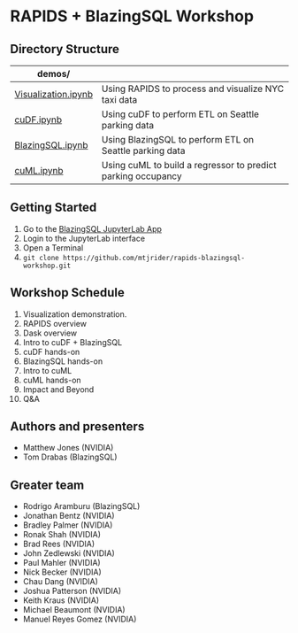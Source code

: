 # RAPIDS + BlazingSQL Workshop

## Directory Structure

| demos/ |  |
|--------|--|
| [Visualization.ipynb](demos/Visualization.ipynb) | Using RAPIDS to process and visualize NYC taxi data |
| [cuDF.ipynb](demos/cuDF.ipynb) | Using cuDF to perform ETL on Seattle parking data |
| [BlazingSQL.ipynb](demos/BlazingSQL.ipynb) | Using BlazingSQL to perform ETL on Seattle parking data |
| [cuML.ipynb](demos/cuML.ipynb) | Using cuML to build a regressor to predict parking occupancy |

## Getting Started

1. Go to the [BlazingSQL JupyterLab App](https://app.blazingsql.com/)
2. Login to the JupyterLab interface
3. Open a Terminal
4. `git clone https://github.com/mtjrider/rapids-blazingsql-workshop.git`

## Workshop Schedule

1. Visualization demonstration.
2. RAPIDS overview
3. Dask overview
3. Intro to cuDF + BlazingSQL
4. cuDF hands-on
5. BlazingSQL hands-on
6. Intro to cuML
7. cuML hands-on
8. Impact and Beyond
9. Q&A

## Authors and presenters

* Matthew Jones (NVIDIA)
* Tom Drabas (BlazingSQL)

## Greater team

* Rodrigo Aramburu (BlazingSQL)
* Jonathan Bentz (NVIDIA)
* Bradley Palmer (NVIDIA)
* Ronak Shah (NVIDIA)
* Brad Rees (NVIDIA)
* John Zedlewski (NVIDIA)
* Paul Mahler (NVIDIA)
* Nick Becker (NVIDIA)
* Chau Dang (NVIDIA)
* Joshua Patterson (NVIDIA)
* Keith Kraus (NVIDIA)
* Michael Beaumont (NVIDIA)
* Manuel Reyes Gomez (NVIDIA)
